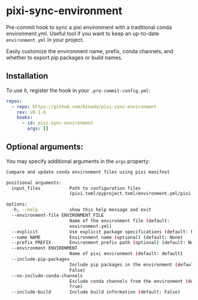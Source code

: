 # pixi-sync-environment

Pre-commit hook to sync a pixi environment with a traditional conda environment.yml.
Useful tool if you want to keep an up-to-date `environment.yml`  in your project.

Easily customize the environment name, prefix, conda channels,
and whether to export pip packages or build names.


## Installation

To use it, register the hook in your `.pre-commit-config.yml`:

```yaml
repos:
  - repo: https://github.com/binado/pixi-sync-environment
    rev: v0.1.0
    hooks:
      - id: pixi-sync-environment
        args: []
```

## Optional arguments:

You may specify additional arguments in the `args` property:

```bash
Compare and update conda environment files using pixi manifest

positional arguments:
  input_files           Path to configuration files
                        (pixi.toml/pyproject.toml/environment.yml/pixi.lock)

options:
  -h, --help            show this help message and exit
  --environment-file ENVIRONMENT_FILE
                        Name of the environment file (default:
                        environment.yml)
  --explicit            Use explicit package specifications (default: False)
  --name NAME           Environment name (optional) (default: None)
  --prefix PREFIX       Environment prefix path (optional) (default: None)
  --environment ENVIRONMENT
                        Name of pixi environment (default: default)
  --include-pip-packages
                        Include pip packages in the environment (default:
                        False)
  --no-include-conda-channels
                        Exclude conda channels from the environment (default:
                        True)
  --include-build       Include build information (default: False)
```
